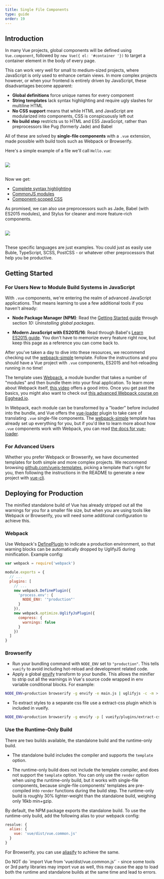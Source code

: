 ```yaml
---
title: Single File Components
type: guide
order: 19
---
```


## Introduction

In many Vue projects, global components will be defined using `Vue.component`, followed by `new Vue({ el: '#container '})` to target a container element in the body of every page.

This can work very well for small to medium-sized projects, where JavaScript is only used to enhance certain views. In more complex projects however, or when your frontend is entirely driven by JavaScript, these disadvantages become apparent:

- **Global definitions** force unique names for every component
- **String templates** lack syntax highlighting and require ugly slashes for multiline HTML
- **No CSS support** means that while HTML and JavaScript are modularized into components, CSS is conspicuously left out
- **No build step** restricts us to HTML and ES5 JavaScript, rather than preprocessors like Pug (formerly Jade) and Babel

All of these are solved by **single-file components** with a `.vue` extension, made possible with build tools such as Webpack or Browserify.

Here's a simple example of a file we'll call `Hello.vue`:

<img src="/images/vue-component.png" style="display: block; margin: 30px auto">

Now we get:

- [Complete syntax highlighting](https://github.com/vuejs/awesome-vue#syntax-highlighting)
- [CommonJS modules](https://webpack.github.io/docs/commonjs.html)
- [Component-scoped CSS](https://github.com/vuejs/vue-loader/blob/master/docs/en/features/scoped-css.md)

As promised, we can also use preprocessors such as Jade, Babel (with ES2015 modules), and Stylus for cleaner and more feature-rich components.

<img src="/images/vue-component-with-preprocessors.png" style="display: block; margin: 30px auto">

These specific languages are just examples. You could just as easily use Buble, TypeScript, SCSS, PostCSS - or whatever other preprocessors that help you be productive.

<!-- TODO: include CSS modules once it's supported in vue-loader 9.x -->

## Getting Started

### For Users New to Module Build Systems in JavaScript

With `.vue` components, we're entering the realm of advanced JavaScript applications. That means learning to use a few additional tools if you haven't already:

- **Node Package Manager (NPM)**: Read the [Getting Started guide](https://docs.npmjs.com/getting-started/what-is-npm) through section _10: Uninstalling global packages_.

- **Modern JavaScript with ES2015/16**: Read through Babel's [Learn ES2015 guide](https://babeljs.io/docs/learn-es2015/). You don't have to memorize every feature right now, but keep this page as a reference you can come back to.

After you've taken a day to dive into these resources, we recommend checking out the [webpack-simple](https://github.com/vuejs-templates/webpack-simple) template. Follow the instructions and you should have a Vue project with `.vue` components, ES2015 and hot-reloading running in no time!

The template uses [Webpack](https://webpack.github.io/), a module bundler that takes a number of "modules" and then bundle them into your final application. To learn more about Webpack itself, [this video](https://www.youtube.com/watch?v=WQue1AN93YU) offers a good intro. Once you get past the basics, you might also want to check out [this advanced Webpack course on Egghead.io](https://egghead.io/courses/using-webpack-for-production-javascript-applications).

In Webpack, each module can be transformed by a "loader" before included into the bundle, and Vue offers the [vue-loader](https://github.com/vuejs/vue-loader) plugin to take care of translating `.vue` single-file components. The [webpack-simple](https://github.com/vuejs-templates/webpack-simple) template has already set up everything for you, but if you'd like to learn more about how `.vue` components work with Webpack, you can read [the docs for vue-loader](vue-loader.vuejs.org).

### For Advanced Users

Whether you prefer Webpack or Browserify, we have documented templates for both simple and more complex projects. We recommend browsing [github.com/vuejs-templates](https://github.com/vuejs-templates), picking a template that's right for you, then following the instructions in the README to generate a new project with [vue-cli](https://github.com/vuejs/vue-cli).

## Deploying for Production

The minified standalone build of Vue has already stripped out all the warnings for you for a smaller file size, but when you are using tools like Webpack or Browserify, you will need some additional configuration to achieve this.

### Webpack

Use Webpack's [DefinePlugin](http://webpack.github.io/docs/list-of-plugins.html#defineplugin) to indicate a production environment, so that warning blocks can be automatically dropped by UglifyJS during minification. Example config:

``` js
var webpack = require('webpack')

module.exports = {
  // ...
  plugins: [
    // ...
    new webpack.DefinePlugin({
      'process.env': {
        NODE_ENV: '"production"'
      }
    }),
    new webpack.optimize.UglifyJsPlugin({
      compress: {
        warnings: false
      }
    })
  ]
}
```

### Browserify

- Run your bundling command with `NODE_ENV` set to `"production"`. This tells `vueify` to avoid including hot-reload and development related code.
- Apply a global [envify](https://github.com/hughsk/envify) transform to your bundle. This allows the minifier to strip out all the warnings in Vue's source code wrapped in env variable conditional blocks. For example:


``` bash
NODE_ENV=production browserify -g envify -e main.js | uglifyjs -c -m > build.js
```

- To extract styles to a separate css file use a extract-css plugin which is included in vueify.

``` bash
NODE_ENV=production browserify -g envify -p [ vueify/plugins/extract-css -o build.css ] -e main.js | uglifyjs -c -m > build.js
```

### Use the Runtime-Only Build

There are two builds available, the standalone build and the runtime-only build.

- The standalone build includes the compiler and supports the `template` option.

- The runtime-only build does not include the template compiler, and does not support the `template` option. You can only use the `render` option when using the runtime-only build, but it works with single-file components, because single-file components' templates are pre-compiled into `render` functions during the build step. The runtime-only build is roughly 30% lighter-weight than the standalone build, weighing only 16kb min+gzip.

By default, the NPM package exports the standalone build. To use the runtime-only build, add the following alias to your webpack config:

``` js
resolve: {
  alias: {
    vue: 'vue/dist/vue.common.js'
  }
}
```

For Browserify, you can use [aliasify](https://github.com/benbria/aliasify) to achieve the same.

<p class="tip">Do NOT do `import Vue from 'vue/dist/vue.common.js'` - since some tools or 3rd party libraries may import vue as well, this may cause the app to load both the runtime and standalone builds at the same time and lead to errors.</p>
